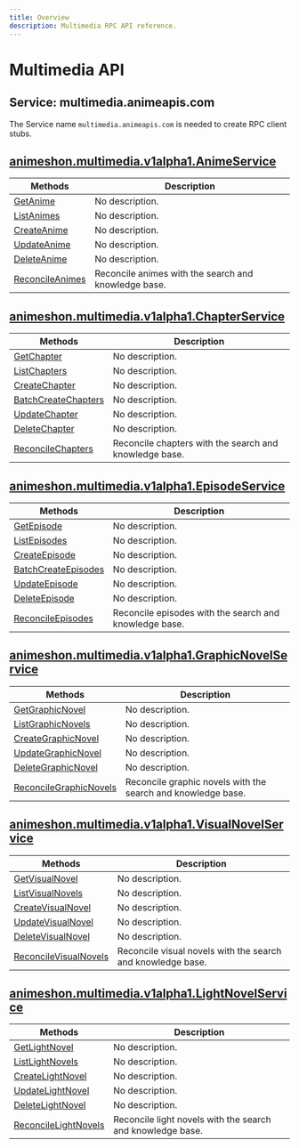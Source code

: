 ```yaml
---
title: Overview
description: Multimedia RPC API reference.
---
```


# Multimedia API

## Service: multimedia.animeapis.com

The Service name `multimedia.animeapis.com` is needed to create RPC client stubs.

<a name="animeshon.multimedia.v1alpha1.AnimeService"></a>

## [animeshon.multimedia.v1alpha1.AnimeService](/multimedia/docs/reference/rpc/animeshon.multimedia.v1alpha1#animeshon.multimedia.v1alpha1.AnimeService)

| Methods | Description |
| ----------- | ------------|
| [GetAnime](/multimedia/docs/reference/rpc/animeshon.multimedia.v1alpha1#animeshon.multimedia.v1alpha1.AnimeService.GetAnime) | No description. |
| [ListAnimes](/multimedia/docs/reference/rpc/animeshon.multimedia.v1alpha1#animeshon.multimedia.v1alpha1.AnimeService.ListAnimes) | No description. |
| [CreateAnime](/multimedia/docs/reference/rpc/animeshon.multimedia.v1alpha1#animeshon.multimedia.v1alpha1.AnimeService.CreateAnime) | No description. |
| [UpdateAnime](/multimedia/docs/reference/rpc/animeshon.multimedia.v1alpha1#animeshon.multimedia.v1alpha1.AnimeService.UpdateAnime) | No description. |
| [DeleteAnime](/multimedia/docs/reference/rpc/animeshon.multimedia.v1alpha1#animeshon.multimedia.v1alpha1.AnimeService.DeleteAnime) | No description. |
| [ReconcileAnimes](/multimedia/docs/reference/rpc/animeshon.multimedia.v1alpha1#animeshon.multimedia.v1alpha1.AnimeService.ReconcileAnimes) | Reconcile animes with the search and knowledge base. |

<a name="animeshon.multimedia.v1alpha1.ChapterService"></a>

## [animeshon.multimedia.v1alpha1.ChapterService](/multimedia/docs/reference/rpc/animeshon.multimedia.v1alpha1#animeshon.multimedia.v1alpha1.ChapterService)

| Methods | Description |
| ----------- | ------------|
| [GetChapter](/multimedia/docs/reference/rpc/animeshon.multimedia.v1alpha1#animeshon.multimedia.v1alpha1.ChapterService.GetChapter) | No description. |
| [ListChapters](/multimedia/docs/reference/rpc/animeshon.multimedia.v1alpha1#animeshon.multimedia.v1alpha1.ChapterService.ListChapters) | No description. |
| [CreateChapter](/multimedia/docs/reference/rpc/animeshon.multimedia.v1alpha1#animeshon.multimedia.v1alpha1.ChapterService.CreateChapter) | No description. |
| [BatchCreateChapters](/multimedia/docs/reference/rpc/animeshon.multimedia.v1alpha1#animeshon.multimedia.v1alpha1.ChapterService.BatchCreateChapters) | No description. |
| [UpdateChapter](/multimedia/docs/reference/rpc/animeshon.multimedia.v1alpha1#animeshon.multimedia.v1alpha1.ChapterService.UpdateChapter) | No description. |
| [DeleteChapter](/multimedia/docs/reference/rpc/animeshon.multimedia.v1alpha1#animeshon.multimedia.v1alpha1.ChapterService.DeleteChapter) | No description. |
| [ReconcileChapters](/multimedia/docs/reference/rpc/animeshon.multimedia.v1alpha1#animeshon.multimedia.v1alpha1.ChapterService.ReconcileChapters) | Reconcile chapters with the search and knowledge base. |

<a name="animeshon.multimedia.v1alpha1.EpisodeService"></a>

## [animeshon.multimedia.v1alpha1.EpisodeService](/multimedia/docs/reference/rpc/animeshon.multimedia.v1alpha1#animeshon.multimedia.v1alpha1.EpisodeService)

| Methods | Description |
| ----------- | ------------|
| [GetEpisode](/multimedia/docs/reference/rpc/animeshon.multimedia.v1alpha1#animeshon.multimedia.v1alpha1.EpisodeService.GetEpisode) | No description. |
| [ListEpisodes](/multimedia/docs/reference/rpc/animeshon.multimedia.v1alpha1#animeshon.multimedia.v1alpha1.EpisodeService.ListEpisodes) | No description. |
| [CreateEpisode](/multimedia/docs/reference/rpc/animeshon.multimedia.v1alpha1#animeshon.multimedia.v1alpha1.EpisodeService.CreateEpisode) | No description. |
| [BatchCreateEpisodes](/multimedia/docs/reference/rpc/animeshon.multimedia.v1alpha1#animeshon.multimedia.v1alpha1.EpisodeService.BatchCreateEpisodes) | No description. |
| [UpdateEpisode](/multimedia/docs/reference/rpc/animeshon.multimedia.v1alpha1#animeshon.multimedia.v1alpha1.EpisodeService.UpdateEpisode) | No description. |
| [DeleteEpisode](/multimedia/docs/reference/rpc/animeshon.multimedia.v1alpha1#animeshon.multimedia.v1alpha1.EpisodeService.DeleteEpisode) | No description. |
| [ReconcileEpisodes](/multimedia/docs/reference/rpc/animeshon.multimedia.v1alpha1#animeshon.multimedia.v1alpha1.EpisodeService.ReconcileEpisodes) | Reconcile episodes with the search and knowledge base. |

<a name="animeshon.multimedia.v1alpha1.GraphicNovelService"></a>

## [animeshon.multimedia.v1alpha1.GraphicNovelService](/multimedia/docs/reference/rpc/animeshon.multimedia.v1alpha1#animeshon.multimedia.v1alpha1.GraphicNovelService)

| Methods | Description |
| ----------- | ------------|
| [GetGraphicNovel](/multimedia/docs/reference/rpc/animeshon.multimedia.v1alpha1#animeshon.multimedia.v1alpha1.GraphicNovelService.GetGraphicNovel) | No description. |
| [ListGraphicNovels](/multimedia/docs/reference/rpc/animeshon.multimedia.v1alpha1#animeshon.multimedia.v1alpha1.GraphicNovelService.ListGraphicNovels) | No description. |
| [CreateGraphicNovel](/multimedia/docs/reference/rpc/animeshon.multimedia.v1alpha1#animeshon.multimedia.v1alpha1.GraphicNovelService.CreateGraphicNovel) | No description. |
| [UpdateGraphicNovel](/multimedia/docs/reference/rpc/animeshon.multimedia.v1alpha1#animeshon.multimedia.v1alpha1.GraphicNovelService.UpdateGraphicNovel) | No description. |
| [DeleteGraphicNovel](/multimedia/docs/reference/rpc/animeshon.multimedia.v1alpha1#animeshon.multimedia.v1alpha1.GraphicNovelService.DeleteGraphicNovel) | No description. |
| [ReconcileGraphicNovels](/multimedia/docs/reference/rpc/animeshon.multimedia.v1alpha1#animeshon.multimedia.v1alpha1.GraphicNovelService.ReconcileGraphicNovels) | Reconcile graphic novels with the search and knowledge base. |

<a name="animeshon.multimedia.v1alpha1.VisualNovelService"></a>

## [animeshon.multimedia.v1alpha1.VisualNovelService](/multimedia/docs/reference/rpc/animeshon.multimedia.v1alpha1#animeshon.multimedia.v1alpha1.VisualNovelService)

| Methods | Description |
| ----------- | ------------|
| [GetVisualNovel](/multimedia/docs/reference/rpc/animeshon.multimedia.v1alpha1#animeshon.multimedia.v1alpha1.VisualNovelService.GetVisualNovel) | No description. |
| [ListVisualNovels](/multimedia/docs/reference/rpc/animeshon.multimedia.v1alpha1#animeshon.multimedia.v1alpha1.VisualNovelService.ListVisualNovels) | No description. |
| [CreateVisualNovel](/multimedia/docs/reference/rpc/animeshon.multimedia.v1alpha1#animeshon.multimedia.v1alpha1.VisualNovelService.CreateVisualNovel) | No description. |
| [UpdateVisualNovel](/multimedia/docs/reference/rpc/animeshon.multimedia.v1alpha1#animeshon.multimedia.v1alpha1.VisualNovelService.UpdateVisualNovel) | No description. |
| [DeleteVisualNovel](/multimedia/docs/reference/rpc/animeshon.multimedia.v1alpha1#animeshon.multimedia.v1alpha1.VisualNovelService.DeleteVisualNovel) | No description. |
| [ReconcileVisualNovels](/multimedia/docs/reference/rpc/animeshon.multimedia.v1alpha1#animeshon.multimedia.v1alpha1.VisualNovelService.ReconcileVisualNovels) | Reconcile visual novels with the search and knowledge base. |

<a name="animeshon.multimedia.v1alpha1.LightNovelService"></a>

## [animeshon.multimedia.v1alpha1.LightNovelService](/multimedia/docs/reference/rpc/animeshon.multimedia.v1alpha1#animeshon.multimedia.v1alpha1.LightNovelService)

| Methods | Description |
| ----------- | ------------|
| [GetLightNovel](/multimedia/docs/reference/rpc/animeshon.multimedia.v1alpha1#animeshon.multimedia.v1alpha1.LightNovelService.GetLightNovel) | No description. |
| [ListLightNovels](/multimedia/docs/reference/rpc/animeshon.multimedia.v1alpha1#animeshon.multimedia.v1alpha1.LightNovelService.ListLightNovels) | No description. |
| [CreateLightNovel](/multimedia/docs/reference/rpc/animeshon.multimedia.v1alpha1#animeshon.multimedia.v1alpha1.LightNovelService.CreateLightNovel) | No description. |
| [UpdateLightNovel](/multimedia/docs/reference/rpc/animeshon.multimedia.v1alpha1#animeshon.multimedia.v1alpha1.LightNovelService.UpdateLightNovel) | No description. |
| [DeleteLightNovel](/multimedia/docs/reference/rpc/animeshon.multimedia.v1alpha1#animeshon.multimedia.v1alpha1.LightNovelService.DeleteLightNovel) | No description. |
| [ReconcileLightNovels](/multimedia/docs/reference/rpc/animeshon.multimedia.v1alpha1#animeshon.multimedia.v1alpha1.LightNovelService.ReconcileLightNovels) | Reconcile light novels with the search and knowledge base. |
